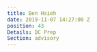 ```yaml
---
title: Ben Hsieh
date: 2019-11-07 14:27:00 Z
position: 43
Details: DC Prep
Section: advisory
---
```


